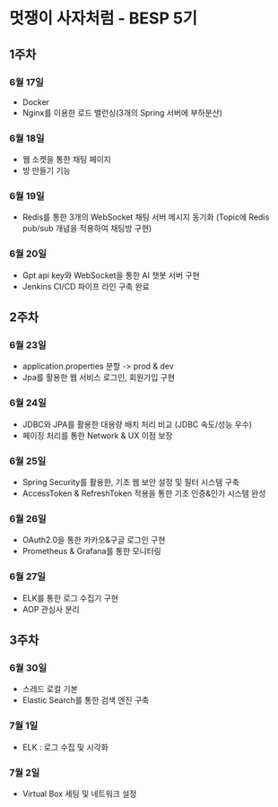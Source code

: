 # 멋쟁이 사자처럼 - BESP 5기 

## 1주차
### 6월 17일 
* Docker
* Nginx를 이용한 로드 밸런싱(3개의 Spring 서버에 부하분산)
### 6월 18일 
* 웹 소켓을 통한 채팅 페이지  
* 방 만들기 기능 
### 6월 19일 
* Redis를 통한 3개의 WebSocket 채팅 서버 메시지 동기화 (Topic에 Redis pub/sub 개념을 적용하여 채팅방 구현) 
### 6월 20일 
* Gpt api key와 WebSocket을 통한 AI 챗봇 서버 구현 
* Jenkins CI/CD 파이프 라인 구축 완료
## 2주차
### 6월 23일 
* application.properties 분할 -> prod & dev
* Jpa를 활용한 웹 서비스 로그인, 회원가입 구현
### 6월 24일 
* JDBC와 JPA를 활용한 대용량 배치 처리 비교 (JDBC 속도/성능 우수)
* 페이징 처리를 통한 Network & UX 이점 보장 
### 6월 25일
* Spring Security를 활용한, 기초 웹 보안 설정 및 필터 시스템 구축 
* AccessToken & RefreshToken 적용을 통한 기초 인증&인가 시스템 완성
### 6월 26일 
* OAuth2.0을 통한 카카오&구글 로그인 구현
* Prometheus & Grafana를 통한 모니터링 
### 6월 27일 
* ELK를 통한 로그 수집기 구현 
* AOP 관심사 분리
## 3주차
### 6월 30일 
* 스레드 로컬 기본 
* Elastic Search를 통한 검색 엔진 구축
### 7월 1일 
* ELK : 로그 수집 및 시각화
### 7월 2일
* Virtual Box 세팅 및 네트워크 설정 


